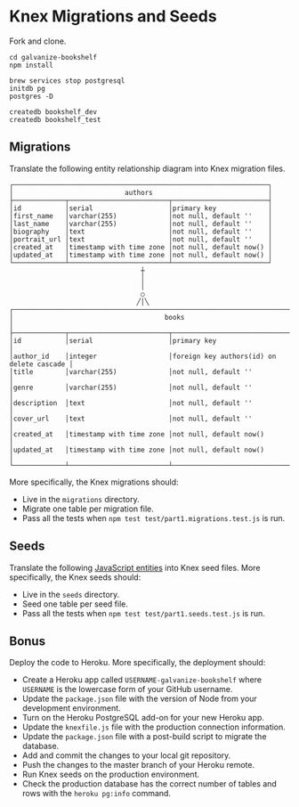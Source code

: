 # Knex Migrations and Seeds

Fork and clone.

```shell
cd galvanize-bookshelf
npm install
```

```shell
brew services stop postgresql
initdb pg
postgres -D
```

```shell
createdb bookshelf_dev
createdb bookshelf_test
```

## Migrations

Translate the following entity relationship diagram into Knex migration files.

```text
┌────────────────────────────────────────────────────────────────┐
│                            authors                             │
├─────────────┬─────────────────────────┬────────────────────────┤
│id           │serial                   │primary key             │
│first_name   │varchar(255)             │not null, default ''    │
│last_name    │varchar(255)             │not null, default ''    │
│biography    │text                     │not null, default ''    │
│portrait_url │text                     │not null, default ''    │
│created_at   │timestamp with time zone │not null, default now() │
│updated_at   │timestamp with time zone │not null, default now() │
└─────────────┴─────────────────────────┴────────────────────────┘
                                 ┼
                                 │
                                 │
                                 ○
                                ╱│╲
┌──────────────────────────────────────────────────────────────────────────────────┐
│                                      books                                       │
├─────────────┬─────────────────────────┬──────────────────────────────────────────┤
│id           │serial                   │primary key                               │
│author_id    │integer                  │foreign key authors(id) on delete cascade │
│title        │varchar(255)             │not null, default ''                      │
│genre        │varchar(255)             │not null, default ''                      │
│description  │text                     │not null, default ''                      │
│cover_url    │text                     │not null, default ''                      │
│created_at   │timestamp with time zone │not null, default now()                   │
│updated_at   │timestamp with time zone │not null, default now()                   │
└─────────────┴─────────────────────────┴──────────────────────────────────────────┘
```

More specifically, the Knex migrations should:

- Live in the `migrations` directory.
- Migrate one table per migration file.
- Pass all the tests when `npm test test/part1.migrations.test.js` is run.

## Seeds

Translate the following [JavaScript entities](https://gist.github.com/ryansobol/fb74ad1e3090b1ce5abdc0d30ae154e8) into Knex seed files. More specifically, the Knex seeds should:

- Live in the `seeds` directory.
- Seed one table per seed file.
- Pass all the tests when `npm test test/part1.seeds.test.js` is run.

## Bonus

Deploy the code to Heroku. More specifically, the deployment should:

- Create a Heroku app called `USERNAME-galvanize-bookshelf` where `USERNAME` is the lowercase form of your GitHub username.
- Update the `package.json` file with the version of Node from your development environment.
- Turn on the Heroku PostgreSQL add-on for your new Heroku app.
- Update the `knexfile.js` file with the production connection information.
- Update the `package.json` file with a post-build script to migrate the database.
- Add and commit the changes to your local git repository.
- Push the changes to the master branch of your Heroku remote.
- Run Knex seeds on the production environment.
- Check the production database has the correct number of tables and rows with the `heroku pg:info` command.

